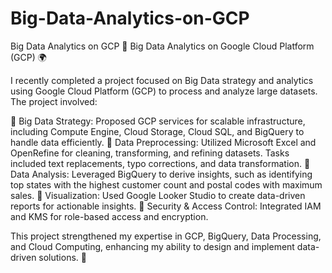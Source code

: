 # Big-Data-Analytics-on-GCP
Big Data Analytics on GCP
🚀 Big Data Analytics on Google Cloud Platform (GCP) 🌍

I recently completed a project focused on Big Data strategy and analytics using Google Cloud Platform (GCP) to process and analyze large datasets. The project involved:

🔹 Big Data Strategy: Proposed GCP services for scalable infrastructure, including Compute Engine, Cloud Storage, Cloud SQL, and BigQuery to handle data efficiently.
🔹 Data Preprocessing: Utilized Microsoft Excel and OpenRefine for cleaning, transforming, and refining datasets. Tasks included text replacements, typo corrections, and data transformation.
🔹 Data Analysis: Leveraged BigQuery to derive insights, such as identifying top states with the highest customer count and postal codes with maximum sales.
🔹 Visualization: Used Google Looker Studio to create data-driven reports for actionable insights.
🔹 Security & Access Control: Integrated IAM and KMS for role-based access and encryption.

This project strengthened my expertise in GCP, BigQuery, Data Processing, and Cloud Computing, enhancing my ability to design and implement data-driven solutions. 🚀
